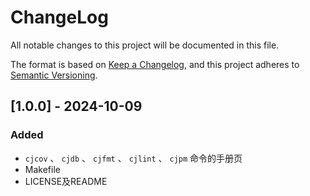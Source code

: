 # ChangeLog
All notable changes to this project will be documented in this file.

The format is based on [Keep a Changelog](https://keepachangelog.com/en/1.1.0/),
and this project adheres to [Semantic Versioning](https://semver.org/spec/v2.0.0.html).

## [1.0.0] - 2024-10-09

### Added
- `cjcov` 、 `cjdb` 、 `cjfmt` 、 `cjlint` 、 `cjpm` 命令的手册页
- Makefile
- LICENSE及README